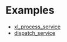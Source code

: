 # Examples

- [xl_process_service](./xl_process_service/src/main.rs)
- [dispatch_service](./dispatch_service/src/main.rs)
